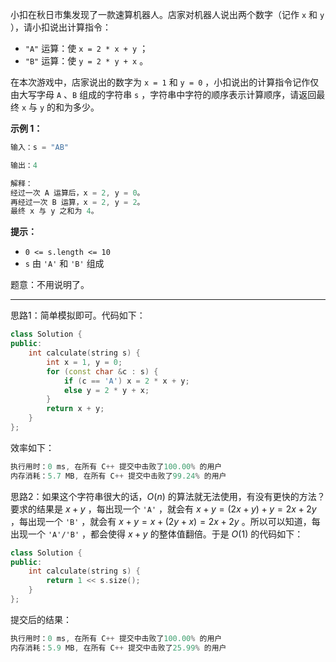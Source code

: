 小扣在秋日市集发现了一款速算机器人。店家对机器人说出两个数字（记作 `x` 和 `y` ），请小扣说出计算指令：

-  `"A"` 运算：使 `x = 2 * x + y` ；
-   `"B"` 运算：使 `y = 2 * y + x` 。

在本次游戏中，店家说出的数字为 `x = 1` 和 `y = 0` ，小扣说出的计算指令记作仅由大写字母 `A` 、`B` 组成的字符串 `s` ，字符串中字符的顺序表示计算顺序，请返回最终 `x` 与 `y` 的和为多少。

**示例 1：**
```cpp
输入：s = "AB"

输出：4

解释：
经过一次 A 运算后，x = 2, y = 0。
再经过一次 B 运算，x = 2, y = 2。
最终 x 与 y 之和为 4。
```

**提示：**
- `0 <= s.length <= 10`
 -  `s` 由 `'A'` 和 `'B'` 组成


题意：不用说明了。

---
思路1：简单模拟即可。代码如下：
```cpp
class Solution {
public:
    int calculate(string s) {
        int x = 1, y = 0;
        for (const char &c : s) {
            if (c == 'A') x = 2 * x + y; 
            else y = 2 * y + x;
        }
        return x + y;
    }
};
```
效率如下：
```cpp
执行用时：0 ms, 在所有 C++ 提交中击败了100.00% 的用户
内存消耗：5.7 MB, 在所有 C++ 提交中击败了99.24% 的用户
```
思路2：如果这个字符串很大的话，$O(n)$ 的算法就无法使用，有没有更快的方法？要求的结果是 $x + y$ ，每出现一个 `'A'` ，就会有 $x + y = (2x + y) + y = 2x + 2y$ ，每出现一个 `'B'` ，就会有 $x + y = x + (2y + x) = 2x + 2y$ 。所以可以知道，每出现一个 `'A'/'B'` ，都会使得 $x + y$ 的整体值翻倍。于是 $O(1)$ 的代码如下：
```cpp
class Solution {
public:
    int calculate(string s) {
        return 1 << s.size();
    }
};
```
提交后的结果：
```cpp
执行用时：0 ms, 在所有 C++ 提交中击败了100.00% 的用户
内存消耗：5.9 MB, 在所有 C++ 提交中击败了25.99% 的用户
```
